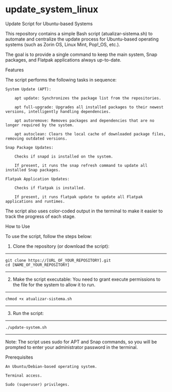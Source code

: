 # update_system_linux
Update Script for Ubuntu-based Systems

This repository contains a simple Bash script (atualizar-sistema.sh) to automate and centralize the update process for Ubuntu-based operating systems (such as Zorin OS, Linux Mint, Pop!_OS, etc.).

The goal is to provide a single command to keep the main system, Snap packages, and Flatpak applications always up-to-date.

Features

The script performs the following tasks in sequence:

    System Update (APT):

        apt update: Synchronizes the package list from the repositories.

        apt full-upgrade: Upgrades all installed packages to their newest versions, intelligently handling dependencies.

        apt autoremove: Removes packages and dependencies that are no longer required by the system.

        apt autoclean: Clears the local cache of downloaded package files, removing outdated versions.

    Snap Package Updates:

        Checks if snapd is installed on the system.

        If present, it runs the snap refresh command to update all installed Snap packages.

    Flatpak Application Updates:

        Checks if flatpak is installed.

        If present, it runs flatpak update to update all Flatpak applications and runtimes.

The script also uses color-coded output in the terminal to make it easier to track the progress of each stage.

How to Use

To use the script, follow the steps below:

   1. Clone the repository (or download the script):
______________________________________________________________________________________________________________________________
    git clone https://[URL_OF_YOUR_REPOSITORY].git
    cd [NAME_OF_YOUR_REPOSITORY]
______________________________________________________________________________________________________________________________

   2. Make the script executable:
      You need to grant execute permissions to the file for the system to allow it to run.  
______________________________________________________________________________________________________________________________
    chmod +x atualizar-sistema.sh
______________________________________________________________________________________________________________________________    

3. Run the script:
______________________________________________________________________________________________________________________________
    ./update-system.sh    
______________________________________________________________________________________________________________________________

Note: The script uses sudo for APT and Snap commands, so you will be prompted to enter your administrator password in the terminal.

Prerequisites

    An Ubuntu/Debian-based operating system.

    Terminal access.

    Sudo (superuser) privileges.
